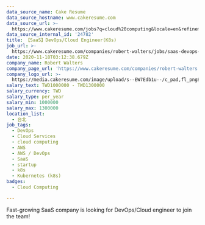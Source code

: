 ```yaml
---
data_source_name: Cake Resume
data_source_hostname: www.cakeresume.com
data_source_url: >-
  https://www.cakeresume.com/jobs?q=cloud%20computing&locale=en&refinementList%5Bseniority_level%5D%5B0%5D=mid_senior_level&refinementList%5Bsalary_type%5D=per_year&range%5Bsalary_range%5D%5Bmin%5D=1000000
data_source_internal_id: '24782'
title: 【SaaS】DevOps/Cloud Engineer(K8s)
job_url: >-
  https://www.cakeresume.com/companies/robert-walters/jobs/saas-devops-cloud-engineer-development-background
date: 2020-11-18T03:12:38.679Z
company_name: Robert Walters
company_page_url: 'https://www.cakeresume.com/companies/robert-walters'
company_logo_url: >-
  https://media.cakeresume.com/image/upload/s--EW7Edb1u--/c_pad,fl_png8,h_200,w_200/v1600053194/xc6aglyvacjd8nwbof70.png
salary_text: TWD1000000 - TWD1300000
salary_currency: TWD
salary_type: per_year
salary_min: 1000000
salary_max: 1300000
location_list:
  - 台北
job_tags:
  - DevOps
  - Cloud Services
  - cloud computing
  - AWS
  - AWS / DevOps
  - SaaS
  - startup
  - k8s
  - Kubernetes (k8s)
badges:
  - Cloud Computing

---
```


Fast-growing SaaS company is looking for DevOps/Cloud engineer to join the team!